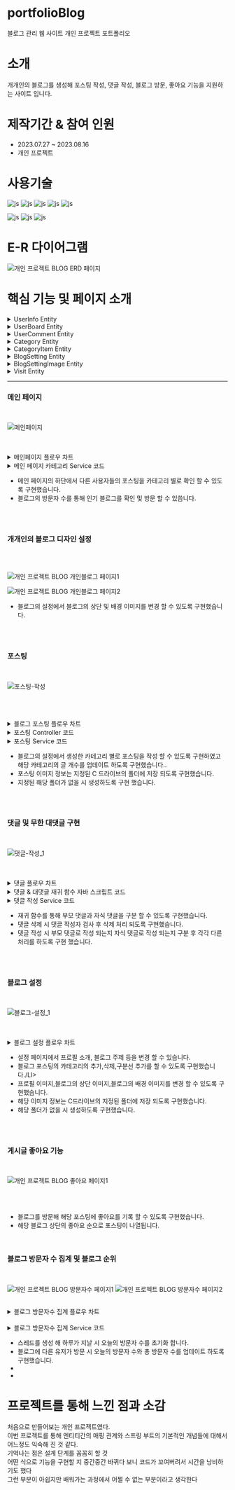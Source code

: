 # portfolioBlog
블로그 관리 웹 사이트 개인 프로젝트 포트폴리오


# 소개
개개인의 블로그를 생성해 포스팅 작성, 댓글 작성, 블로그 방문, 좋아요 기능을 지원하는 사이트 입니다.
<BR>

# 제작기간 & 참여 인원
<UL>
  <LI>2023.07.27 ~ 2023.08.16</LI>
  <LI>개인 프로젝트</LI>
</UL>


# 사용기술
![js](https://img.shields.io/badge/SpringBoot-6DB33F?style=for-the-badge&logo=SpringBoot&logoColor=white)
![js](https://img.shields.io/badge/Java-FF0000?style=for-the-badge&logo=Java&logoColor=white)
![js](https://img.shields.io/badge/IntelliJ-004088?style=for-the-badge&logo=IntelliJ&logoColor=white)
![js](https://img.shields.io/badge/MariaDB-003545?style=for-the-badge&logo=MariaDB&logoColor=white)
![js](https://img.shields.io/badge/security-6DB33F?style=for-the-badge&logo=security&logoColor=white)

![js](https://img.shields.io/badge/jquery-0769AD?style=for-the-badge&logo=jquery&logoColor=white)
![js](https://img.shields.io/badge/bootstrap-7952B3?style=for-the-badge&logo=bootstrap&logoColor=white)
![js](https://img.shields.io/badge/JavaScript-F7DF1E?style=for-the-badge&logo=JavaScript&logoColor=white)

# E-R 다이어그램


![개인 프로젝트 BLOG ERD 페이지](https://github.com/oals/portfolioBlog/assets/136543676/6300be94-d45e-4641-aba2-6fdf95022ca3)



# 핵심 기능 및 페이지 소개

<details>
 <summary> UserInfo Entity
 
 </summary> 





          
    @Log4j2
    @Setter
    @Getter
    @AllArgsConstructor
    @NoArgsConstructor
    @Table(name = "userinfo")
    @Builder
    @Entity
    public class UserInfo {

    @Id
    @Column(nullable = false,length = 200)
    private String userEmail;  //이메일

    @Column(nullable = false)
    private String userPw; //비밀번호

    @Column(nullable = false,length = 50)
    private String userName; //이름

    @Column(nullable = true,length = 50)
    private String userNickName; //닉네임

    @Column(nullable = false,length = 300)
    private String address; //주소

    @Column(nullable = false,length = 50)
    private String phone; //전화번호

    @Column(nullable = false)
    private String joinDate; //가입날짜

    @Column(nullable = true)
    private int followCount; //팔로워 수

    @Column(nullable = true)
    private int followingCount; //팔로잉 수
    @Enumerated(EnumType.STRING)
    private Role role;  //권한 설정


    public static UserInfo createMember(UserInfoDTO userInfoDTO, PasswordEncoder passwordEncoder){
        UserInfo userInfo = new UserInfo();
        userInfo.setUserEmail(userInfoDTO.getUserEmail());
        userInfo.setUserName(userInfoDTO.getUserName());
        userInfo.setUserNickName(userInfoDTO.getUserNickName());
        userInfo.setAddress(userInfoDTO.getAddress());
        userInfo.setPhone(userInfoDTO.getPhone());
        userInfo.setJoinDate(userInfoDTO.getJoinDate());
        userInfo.setFollowCount(userInfoDTO.getFollowCount());
        userInfo.setFollowingCount(userInfoDTO.getFollowingCount());
        userInfo.setRole(Role.USER);


        // 암호화
        String password = passwordEncoder.encode(userInfoDTO.getUserPw());
        userInfo.setUserPw(password);

        return userInfo;
    }

    public void Update_NickName(String userNickName){

        this.userNickName = userNickName;
    }



    }
          








</details>

<details>
 <summary> UserBoard Entity
 
 </summary> 




    @Entity
    @Getter
    @Setter
    @Table(name="userboard")
    public class UserBoard {

    @Id
    @GeneratedValue(strategy=GenerationType.IDENTITY)
    private Long articleNo; 

    @ManyToOne(fetch = FetchType.LAZY)    //확인 필요
    @JoinColumn(name="blogsetting_blog_no")
    private BlogSetting blogSetting; //블로그 정보


    @OneToMany(mappedBy = "userBoard",cascade = CascadeType.ALL)
    private List<UserComment> userComment = new ArrayList<UserComment>(); //댓글 


    @OneToOne(cascade = CascadeType.ALL)
    private BoardImage Thumbnail;   //썸네일 이미지 



    @Column(nullable = false)
    private String category;    //해당 포스트의 카테고리 명

    @Column(nullable = false)
    private String title;   //제목

    @Column(nullable = false,length = 5000)
    private String content; //내용

    @Min(value=0)
    @Column(nullable = false)
    private int view;   //조회수

    @Min(value=0)
    @Column(nullable = false,name = "board_Like")
    private int like;   //좋아요 수

    @Column(nullable = false)
    private LocalDate writeDate;    //작성일


    public void updateLike(){
        this.like += 1;

    }




    }




  





</details>


<details>
 <summary> UserComment Entity
 
 </summary> 





    @Entity
    @Getter
    @Setter
    @Log4j2
    public class UserComment {

    @Id
    @GeneratedValue(strategy = GenerationType.AUTO)
    private Long commentNo;  


    @JsonIgnore
    @ManyToOne(fetch = FetchType.LAZY)
    @JoinColumn(name="userboard_articleNo")
    private UserBoard userBoard;    //댓글이 달린 포스트

    @JsonIgnore
    @ManyToOne(fetch = FetchType.LAZY)
    @JoinColumn(name="blogsetting_blogNo")
    private BlogSetting blogSetting;  //블로그 설정
    

    @Column(nullable = false,name="user_nick_name")
    private String userNickName;    //댓글 작성자


    @Column(nullable = false,name="comment")
    private String comment; //댓글 내용


    @JsonIgnore
    @ManyToOne(fetch = FetchType.LAZY)
    @JoinColumn(name="UserComment_commentNo")
    private UserComment parentComment;       //부모 댓글


    @OneToMany(fetch = FetchType.LAZY,cascade = CascadeType.ALL)
    @JoinColumn(name="UserComment_commentNo")
    private List<UserComment> childComment = new ArrayList<UserComment>();  //자식 댓글  



    @Column(nullable = false)
    private LocalDate writeDate;    //댓글 작성일



    public void addChildComment(UserComment userComment){

        this.childComment.add(userComment);

    }



    }









</details>


<details>
 <summary> Category Entity
 
 </summary> 





    @Getter
    @Setter
    @AllArgsConstructor
    @NoArgsConstructor
    @Table(name="category")
    @Log4j2
    @Entity
    public class Category {

    @Id
    @GeneratedValue(strategy = GenerationType.IDENTITY)
    private Long categoryNo;

    @ManyToOne(fetch = FetchType.LAZY)
    @JoinColumn(name="blogsetting_blog_no")
    private BlogSetting blogSetting;    //블로그 정보


    @OneToMany(mappedBy = "category" ,cascade = CascadeType.PERSIST)
    private List<CategoryItem> categoryItem = new ArrayList<CategoryItem>();    //카테고리 정보



    public void addCategory(List<CategoryItem> categoryItem){

        for(int i = 0; i< categoryItem.size(); i++) {
            this.categoryItem.add(categoryItem.get(i));
        }
    }


    }









</details>


<details>
 <summary> CategoryItem Entity
 
 </summary> 





    @Entity
    @Getter
    @Setter
    @Table(name="categoryItem")
    public class CategoryItem {

    @Id
    @GeneratedValue(strategy = GenerationType.IDENTITY)
    private Long id;

    @Column(name="category_name")
    private String CategoryName; // 카테고리 명

    @Min(value = 0)
    @Column(name="category_count")
    private int categoryCount;  //카테고리의 글 개수

    @ManyToOne
    private Category category;


     }









</details>


<details>
 <summary> BlogSetting Entity
 
 </summary> 




     @Entity
     @Getter
     @AllArgsConstructor
     @NoArgsConstructor
     @Table(name="blogsetting")
     @Builder
     public class BlogSetting {

    @Id
    @GeneratedValue(strategy = GenerationType.IDENTITY)
    private Long blogNo;


    @OneToOne(fetch = FetchType.LAZY)    
    @JoinColumn(name = "userinfo_userEmail")
    private UserInfo userInfo;  //블로그 주인

    @Column(nullable = true)
    private String blogTopic;  //블로그 주제

    @Column(nullable = true)
    private String headerImagePath; //헤더 이미지

    @Column(nullable = true)
    private String bodyImagePath; //바디 이미지

    @Column(nullable = true)
    private String profileInfo; //프로필 소개글

    @Column(nullable = true)
    private String profileImagePath; //프로필 이미지

    @Column(nullable = true)
    private boolean privateChk; //비공개 여부

    @Column(nullable = true)
    private boolean writePermission; //댓글 작성 여부


    public void update_profile(BlogSettingDTO blogSettingDTO){


        this.profileInfo = blogSettingDTO.getProfileInfo();
        this.blogTopic = blogSettingDTO.getBlogTopic();
        this.privateChk = blogSettingDTO.isPrivateChk();
        this.headerImagePath = blogSettingDTO.getHeaderImagePath();
        this.bodyImagePath =  blogSettingDTO.getBodyImagePath();
        this.profileImagePath = blogSettingDTO.getProfileImagepath();
    }






    }








</details>


<details>
 <summary> BlogSettingImage Entity
 
 </summary> 





    @Entity
    @Getter
    @Setter
    @Builder
    @AllArgsConstructor
    @NoArgsConstructor
    public class BlogSettingImage {    


    @Id
    @GeneratedValue(strategy = GenerationType.IDENTITY)
    Long BlogImgNo;

    @OneToOne(fetch = FetchType.LAZY)    
    @JoinColumn(name="blogsetting_blog_no")
    BlogSetting blogSetting; //블로그 정보

    String PastHeaderImagePath;  //수정 전 헤더이미지 
    String PastBodyImagePath; //수정 전 바디 이미지
    String PastProfileImagePath; //수정 전 프로필 이미지

    public void update_Image(BlogSettingImageDTO blogSettingImageDTO){
        this.PastHeaderImagePath = blogSettingImageDTO.getPastHeaderImagePath();
        this.PastBodyImagePath = blogSettingImageDTO.getPastBodyImagePath();
        this.PastProfileImagePath = blogSettingImageDTO.getPastProfileImagePath();

    }



    }    








</details>



<details>
 <summary> Visit Entity
 
 </summary> 





    @Getter
    @ToString
    @Setter
    @AllArgsConstructor
    @NoArgsConstructor
    @Builder
    @Entity
    public class Visit {
    @Id
    @GeneratedValue(strategy = GenerationType.IDENTITY)
    private Long visitNo;

    @OneToOne(fetch = FetchType.LAZY)
    @JoinColumn(name="blogsetting_blog_no")
    private BlogSetting blogsetting; //블로그 정보

    @Column(nullable = false)
    private int today; //오늘의 방문자 수

    @Column(nullable = false)
    private int total; //총 방문자 수

    @Column(nullable = false)
    private int week; //오늘의 요일



    public void updateVisit(int today,int total){

        this.today = today + 1;
        this.total = total + 1;



    }


    }









</details>





<hr>
<H3>메인 페이지</H3>
<BR>


![메인페이지](https://github.com/oals/portfolioLibrary/assets/136543676/c759c2c8-de7a-480a-85a7-2892e1893529)


<BR>
<BR>
<details>
 <summary> 메인페이지 플로우 차트
 
 </summary> 
<img src='https://github.com/oals/portfolioLibrary/assets/136543676/b2af51d4-3574-403d-acd2-42df754a7476'>
</details>

<details>
 <summary> 메인 페이지 카테고리 Service 코드
 
 </summary> 


         public PageResponseDTO<TopicBoardDTO> GetTopic_Board(PageRequestDTO pageRequestDTO,String topic) {

        Pageable pageable = pageRequestDTO.getPageable();

        JPAQueryFactory queryFactory = new JPAQueryFactory(em);
        QUserBoard qUserBoard = QUserBoard.userBoard;
        QBlogSetting qBlogSetting = QBlogSetting.blogSetting;
        QUserInfo qUserInfo = QUserInfo.userInfo;
        QBoardImage qBoardImage = QBoardImage.boardImage;

        BooleanBuilder builder = new BooleanBuilder();

        if(topic.equals("all")){  //전체 카테고리 선택 시
            builder.and(qUserBoard.blogSetting.blogTopic.ne("default"));
        }else{ //특정 카테고리 선택 시
            builder.and(qUserBoard.blogSetting.blogTopic.eq(topic));
        }

        List<TopicBoardDTO> list = queryFactory.select(Projections.bean(TopicBoardDTO.class,
                        qUserInfo.userEmail,
                        qUserInfo.userNickName,
                        qBlogSetting.profileImagePath,
                        qUserBoard.Thumbnail.imagePath,
                        qUserBoard.title,
                        qUserBoard.content,
                        qUserBoard.writeDate))
                .from(qUserBoard)
                .where(builder)
                .join(qBlogSetting)
                .on(qBlogSetting.blogNo.eq(qUserBoard.blogSetting.blogNo))
                .join(qUserInfo)
                .on(qUserInfo.userEmail.eq(qBlogSetting.userInfo.userEmail))
                .offset(pageable.getOffset())   //N 번부터 시작
                .limit(pageable.getPageSize()) //조회 갯수
                .orderBy(qUserBoard.writeDate.desc()).fetch();


        for(int i = 0; i< list.size(); i++){   //글 db 구조 변경시 삭제

            String[] strArr = list.get(i).getContent().split(",");
            //텍스트와 이미지 변환 작업
            for(int j =0; j < (strArr.length); j++){
                if(strArr[j].contains("image")){
                    strArr[j] = " ";
                }
                if(strArr[j].contains("<br>")){
                    strArr[j] = " ";
                }
                if(strArr[j].contains(",")){
                    strArr[j] = " ";
                }
            }

            String str = String.join(" ",strArr);

            //글 미리보기 텍스트 변환 작업
            if(str.length() < 100){
                list.get(i).setContent(str);

            }else{
                list.get(i).setContent(str.substring(0,100) + ".....");
            }


        }


        Long count = queryFactory
                .select(qUserBoard.count())
                .from(qUserBoard)
                .where(builder.and(qUserBoard.Thumbnail.isNotNull()))
                .fetchOne();


        return PageResponseDTO.<TopicBoardDTO>widthAll()
                .pageRequestDTO(pageRequestDTO)
                .list(list)
                .total(Integer.parseInt(count.toString()))
                .build();


    }




 
</details>



<UL>
  <LI>메인 페이지의 하단에서 다른 사용자들의 포스팅을 카테고리 별로 확인 할 수 있도록 구현했습니다.</LI>
    <LI>블로그의 방문자 수를 통해 인기 블로그를 확인 및 방문 할 수 있씁니다.  </LI>
</UL>

<br>
<br>






<H3>개개인의 블로그 디자인 설정 </H3>
<BR>
<BR>


![개인 프로젝트 BLOG 개인블로그 페이지1](https://github.com/oals/portfolioBlog/assets/136543676/9330a11d-6988-42fc-81f6-fd85867c99f9)

![개인 프로젝트 BLOG 개인블로그 페이지2](https://github.com/oals/portfolioBlog/assets/136543676/8b75032e-2f5e-4222-98a2-25545a72f975)



<UL>
  <LI>블로그의 설정에서 블로그의 상단 및 배경 이미지를 변경 할 수 있도록 구현했습니다.</LI>
</UL>


<BR>




<BR>
<H3>포스팅 </H3>
<BR>

![포스팅-작성](https://github.com/oals/portfolioBlog/assets/136543676/841cde84-7922-4ed5-a92d-16dabc93c227)


<BR>
<BR>
<BR>
<details>
 <summary> 블로그 포스팅 플로우 차트
 
 </summary> 
  <img src='https://github.com/oals/portfolioLibrary/assets/136543676/c74a46d8-b260-403f-a9f0-9dcefa48fc71'>
</details>


<details>
 <summary> 포스팅 Controller 코드
 
 </summary> 



          public ModelAndView myBlogInsert(Model model,Long blogNo,String userNickName,
                                     UserBoardDTO userBoardDTO,
                                     @RequestPart List<MultipartFile> multipartFileList) throws Exception {

        String Content = userBoardDTO.getContent();
        BoardImageDTO boardImageDTO = null;

        //테이블 먼저 생성 후 articleNo 가져오기
        UserBoardDTO createUserBoardDTO = userBoardService.create_UserBoard(userBoardDTO);
        Long articleNo = createUserBoardDTO.getArticleNo();

        List<String> imagePathList = new ArrayList<>();  //이미지 저장소
        

        if(multipartFileList != null) {   //해당 글 내용에 이미지가 있으면

            //이미지 저장 폴더 경로
            String path = itemImgLocation + "/blogBoardImage/" + blogNo + "/" + articleNo;  // + 글 번호 추가 필요

            //글 번호 폴더만들기
            createDirectoryService.createBlogContentDirectory(blogNo, articleNo);    

            //이미지 파일 업로드
            for(int i = 0; i <  multipartFileList.size(); i++) {

                //이미지 파일 업로드
                if(!multipartFileList.get(i).getOriginalFilename().isEmpty()){
                    String fileName = fileService.uploadFile(path, multipartFileList.get(i).getOriginalFilename(), multipartFileList.get(i).getBytes());

                    if(Content.contains(multipartFileList.get(i).getOriginalFilename())){
                        String imagePath = "/images/blogBoardImage/" + blogNo + "/" + articleNo + "/" + fileName;

                        //List에 이미지 경로들 모음
                        imagePathList.add(imagePath);

                        //반복문 종료 후 서비스 호출 -> 반복문으로 엔티티 여러개 생성

                        Content =  Content.replace(multipartFileList.get(i).getOriginalFilename(), imagePath);
                        //여기 데이터를 boardImage 테이블에 저장

                    }
                }
            }
        }


        //content내용 알고리즘 생성 / img 문자열 -> 이미지 경로
        BlogSettingDTO blogSettingDTO = blogSettingService.GetBlog_SettingEntity(blogNo);


        //알고리즘을 거친 블로그 컨텐츠 문자열로 다시 저장
        createUserBoardDTO.setContent(Content);



        if(!imagePathList.isEmpty()) {
            //작성 게시글의 이미지 저장 테이블에 이미지 저장
            boardImageDTO = userBoardService.UpdateBoard_Image(createUserBoardDTO, imagePathList);
        }

        //db에 글 저장
        userBoardService.Insert_UserBoard(blogSettingDTO,createUserBoardDTO,boardImageDTO);



        //카테고리의 count 값 + 1
        blogSettingService.update_CategoryCount(blogNo,userBoardDTO.getCategory(),true);

        
        
        //컨트롤러 -> 컨트롤러 이동 코드

        ModelAndView MAV = new ModelAndView();
        MAV.setViewName("redirect:/Blog");
        MAV.addObject("userNickName",userNickName);

        return MAV;
    }






 
</details>


<details>
 <summary> 포스팅 Service 코드
 
 </summary> 


            public void Insert_UserBoard(BlogSettingDTO blogSettingDTO, UserBoardDTO userBoardDTO,BoardImageDTO boardImageDTO) {

        BlogSetting blogSetting = modelMapper.map(blogSettingDTO,BlogSetting.class);
        UserBoard userBoard = modelMapper.map(userBoardDTO,UserBoard.class);
        BoardImage boardImage = null;

        if(boardImageDTO != null) {
             boardImage = modelMapper.map(boardImageDTO, BoardImage.class);
        }


        userBoard.setBlogSetting(blogSetting);       
        userBoard.setTitle(userBoardDTO.getTitle());
        userBoard.setContent(userBoardDTO.getContent());
        userBoard.setThumbnail(boardImage == null ? null : boardImage);
        userBoard.setCategory(userBoardDTO.getCategory());
        userBoard.getLike();
        userBoard.getView();
        userBoard.setWriteDate(LocalDateTime.now().toLocalDate());

        userBoardRepository.save(userBoard);

    }




 
</details>



<UL>
  <LI>블로그의 설정에서 생성한 카테고리 별로 포스팅을 작성 할 수 있도록 구현하였고 해당 카테고리의 글 개수를 업데이트 하도록 구현했습니다..</LI>
    <LI>포스팅 이미지 정보는 지정된 C 드라이브의 폴더에 저장 되도록 구현했습니다.  </LI>
    <LI>지정된 해당 폴더가 없을 시 생성하도록 구현 했습니다.</LI>
</UL>

<BR>
<BR>






<H3>댓글 및 무한 대댓글 구현 </H3>
<BR>


![댓글-작성_1](https://github.com/oals/portfolioLibrary/assets/136543676/da14d892-92e2-459e-b4ef-92dff9ea566a)

<BR>
<BR>

<details>
 <summary> 댓글 플로우 차트
 
 </summary> 
  <img src='https://github.com/oals/portfolioLibrary/assets/136543676/77b9eb63-b935-4f29-9f07-1b31c95e0cf6'>
</details>


<details>
 <summary> 댓글 & 대댓글 재귀 함수 자바 스크립트 코드
 
 </summary> 



              function createChild(comments, padding = 1) {
                const commentString = [];
                let str = ''
                for(let i = 0; i < comments.length; i++) {

                          str = "<div class='d-flex align-items-start flex-column mb-1' style='padding-left :" + (padding * 40)  + "px'>"
                          + "<div class='col-3 mt-1'>"
                                + "ㄴ " + "<a href='/Blog?userNickName=" + comments[i].userNickName + "' >"
                                    + comments[i].userNickName + "님"
                                + "</a>"
                            +"</div>"

                            +"<div class='col-6'>"
                               +  comments[i].comment
                            if(comments[i].comment != '삭제된 댓글입니다.'){
                               str += "<button class='badge bg-secondary m-1' data-bs-toggle='collapse'" + "data-bs-target='#collapseOne" + comments[i].commentNo  + "'aria-expanded='true'" +  "aria-controls='collapseOne" + comments[i].commentNo  + "'>답글</button>"

                                if(userNickName == comments[i].userNickName){
                                 str += "<button class='badge bg-secondary m-1 delComment'  data-value='"+ comments[i].commentNo   + "' >삭제</button>"
                                    }
                            }

                            str += "</div>"

                            +"<div class='col-3'>"
                                + comments[i].writeDate
                            +"</div>"
                       + "</div>"

                            +"<div id='collapseOne"+ comments[i].commentNo   + "'class='accordion-collapse collapse' aria-labelledby='headingOne' data-bs-      parent='#accordionExample'>"
                               +"<div class='accordion-body'>"
                              + "ㄴ <input type='text' class='w-75' style='border-left-width:0;border-right-width:0;border-top-width:0;border-bottom-width:0.5;'>"


                              +"<button type='button' class='replyBtn badge bg-secondary m-1' value ='" +  comments[i].commentNo + "'> 작성 </button>"

                                +"</div>"



                               +"</div>"

                       +"</div>"

                    commentString.push(str);


                  if (comments[i].childComment.length > 0) { //재귀 함수 호출
                    commentString.push(createChild(comments[i].childComment, padding + 1));
                  }

                }

                console.log(commentString)
                return commentString.join('')
              }

        





</details>



<details>
 <summary> 댓글 작성 Service 코드
 
 </summary> 



          public void Insert_UserComment(Map<String,Object> map) {

        BlogSetting blogSetting = modelMapper.map(map.get("blogSettingDTO"),BlogSetting.class);
        UserBoard userBoard = modelMapper.map(map.get("userBoardDTO"),UserBoard.class);

        UserComment parentComment;

        if(map.get("parentCommentDTO") == null){ //부모 댓글이 없을 때
            parentComment = null;

            UserComment userComment = new UserComment();
            userComment.setBlogSetting(blogSetting);
            userComment.setUserBoard(userBoard);
            userComment.setUserNickName(map.get("userNickName").toString());
            userComment.setComment(map.get("comment").toString());
            userComment.setParentComment(parentComment); //부모 댓글 null 처리
            userComment.setWriteDate(LocalDateTime.now().toLocalDate());

            userCommentRepository.save(userComment);

        }else{                                  //부모 댓글이 있을 때
            parentComment = modelMapper.map(map.get("parentCommentDTO"),UserComment.class);

            UserComment userComment = new UserComment();
            userComment.setBlogSetting(blogSetting);
            userComment.setUserBoard(userBoard);
            userComment.setUserNickName(map.get("userNickName").toString());
            userComment.setComment(map.get("comment").toString());
            userComment.setParentComment(parentComment);
            userComment.setWriteDate(LocalDateTime.now().toLocalDate());

            userCommentRepository.save(userComment);

            parentComment.addChildComment(userComment);
            userCommentRepository.save(parentComment);

        }


    }





</details>


<UL>
  <LI>재귀 함수를 통해 부모 댓글과 자식 댓글을 구분 할 수 있도록 구현했습니다.</LI>
    <LI>댓글 삭제 시 댓글 작성자 검사 후 삭제 처리 되도록 구현했습니다.</LI>
    <LI>댓글 작성 시 부모 댓글로 작성 되는지 자식 댓글로 작성 되는지 구분 후 각각 다른 처리를 하도록 구현 했습니다.</LI>
</UL>


<BR>
<BR>





<H3>블로그 설정</H3>
<BR>


![블로그-설정_1](https://github.com/oals/portfolioLibrary/assets/136543676/aa81ee04-9830-4d73-91ba-0393b39ae6ca)


<BR>
<BR>

<details>
 <summary> 블로그 설정 플로우 차트
 
 </summary> 
<img src='https://github.com/oals/portfolioLibrary/assets/136543676/e545d4fc-feb1-43f8-9031-9f9a526a2694'>
</details>


<UL>
  <LI>설정 페이지에서 프로필 소개, 블로그 주제 등을 변경 할 수 있습니다.</LI>
    <LI>블로그 포스팅의 카테고리의 추가,삭제,구분선 추가를 할 수 있도록 구현했습니다./LI>
    <LI>프로필 이미지,블로그의 상단 이미지,블로그의 배경 이미지를 변경 할 수 있도록 구현했습니다.</LI>
    <LI>해당 이미지 정보는 C드라이브의 지정된 폴더에 저장 되도록 구현했습니다.</LI>
  <LI>해당 폴더가 없을 시 생성하도록 구현했습니다.</LI>
</UL>

<BR>
<BR>




<H3>게시글 좋아요 기능</H3>
<BR>

![개인 프로젝트 BLOG 좋아요 페이지1](https://github.com/oals/portfolioBlog/assets/136543676/0d8b3be7-1faf-42d0-9adb-04a59333786d)

<BR>
<BR>
<UL>
    <LI> 블로그를 방문해 해당 포스팅에 좋아요를 기록 할 수 있도록 구현했습니다.</LI>
    <LI> 해당 블로그 상단의 좋아요 순으로 포스팅이 나열됩니다.</LI>
</UL>
<BR>




<H3>블로그 방문자 수 집계 및 블로그 순위</H3>
<BR>

![개인 프로젝트 BLOG 방문자수 페이지1](https://github.com/oals/portfolioBlog/assets/136543676/5120a4dd-b910-4257-b9d9-f662eaab48b0)
![개인 프로젝트 BLOG 방문자수 페이지2](https://github.com/oals/portfolioBlog/assets/136543676/f5f54c1f-a375-42ed-8aa8-01417c895253)


<BR>
<details>
 <summary> 블로그 방문자수 집계 플로우 차트
 
 </summary> 
<img src='https://github.com/oals/portfolioLibrary/assets/136543676/5077b6ed-1c32-484f-b174-2df49b26cf68'>
</details>
<BR>



<details>
 <summary> 블로그 방문자수 집계 Service 코드
 
 </summary> 



            public void GetVisit_Info(Long blogNo) {

        Visit visit = visitRepository.findByBlogsetting_BlogNo(blogNo);

        //블로그의 투데이 / 토탈  + 1
        visit.updateVisit(visit.getToday(), visit.getTotal());


         LocalDateTime date = LocalDateTime.now();
        DayOfWeek dayOfWeek = date.getDayOfWeek();
        int dayOfWeekNumber = dayOfWeek.getValue();

            //하루가 지났을 경우 초기화
        if (dayOfWeekNumber != visit.getWeek()) {
            visit.updateVisit(0, visit.getTotal());
            visit.setWeek(dayOfWeekNumber);
        }


        visitRepository.save(visit);

    }




 
</details>


<UL>
  <LI>스레드를 생성 해 하루가 지날 시 오늘의 방문자 수를 초기화 합니다.</LI>
    <LI>블로그에 다른 유저가 방문 시 오늘의 방문자 수와 총 방문자 수를 업데이트 하도록 구현했습니다.</LI>
    <LI></LI>
    <LI></LI>
</UL>




# 프로젝트를 통해 느낀 점과 소감

처음으로 만들어보는 개인 프로젝트였다.<BR>
이번 프로젝트를 통해 엔티티간의 매핑 관계와 스프링 부트의 기본적인 개념들에 대해서 어느정도 익숙해 진 것 같다. <BR>
기억나는 점은 설계 단계를 꼼꼼히 할 것 <BR>
어떤 식으로 기능을 구현할 지 중간중간 바뀌다 보니 코드가 꼬여버려서 시간을 낭비하기도 했다 <BR>
그런 부분이 아쉽지만 배워가는 과정에서 어쩔 수 없는 부분이라고 생각한다<BR>








